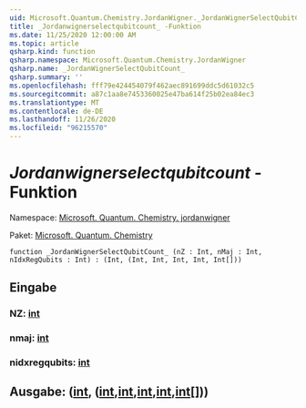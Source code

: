 ```yaml
---
uid: Microsoft.Quantum.Chemistry.JordanWigner._JordanWignerSelectQubitCount_
title: _Jordanwignerselectqubitcount_ -Funktion
ms.date: 11/25/2020 12:00:00 AM
ms.topic: article
qsharp.kind: function
qsharp.namespace: Microsoft.Quantum.Chemistry.JordanWigner
qsharp.name: _JordanWignerSelectQubitCount_
qsharp.summary: ''
ms.openlocfilehash: fff79e424454079f462aec891699ddc5d61032c5
ms.sourcegitcommit: a87c1aa8e7453360025e47ba614f25b02ea84ec3
ms.translationtype: MT
ms.contentlocale: de-DE
ms.lasthandoff: 11/26/2020
ms.locfileid: "96215570"
---
```

# <a name="_jordanwignerselectqubitcount_-function"></a>_Jordanwignerselectqubitcount_ -Funktion

Namespace: [Microsoft. Quantum. Chemistry. jordanwigner](xref:Microsoft.Quantum.Chemistry.JordanWigner)

Paket: [Microsoft. Quantum. Chemistry](https://nuget.org/packages/Microsoft.Quantum.Chemistry)




```qsharp
function _JordanWignerSelectQubitCount_ (nZ : Int, nMaj : Int, nIdxRegQubits : Int) : (Int, (Int, Int, Int, Int, Int[]))
```


## <a name="input"></a>Eingabe

### <a name="nz--int"></a>NZ: [int](xref:microsoft.quantum.lang-ref.int)




### <a name="nmaj--int"></a>nmaj: [int](xref:microsoft.quantum.lang-ref.int)




### <a name="nidxregqubits--int"></a>nidxregqubits: [int](xref:microsoft.quantum.lang-ref.int)





## <a name="output--intintintintintint"></a>Ausgabe: ([int](xref:microsoft.quantum.lang-ref.int), ([int](xref:microsoft.quantum.lang-ref.int),[int](xref:microsoft.quantum.lang-ref.int),[int](xref:microsoft.quantum.lang-ref.int),[int](xref:microsoft.quantum.lang-ref.int),[int](xref:microsoft.quantum.lang-ref.int)[]))

